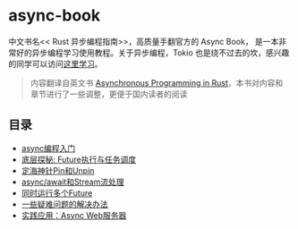 # async-book
中文书名<< Rust 异步编程指南>>，高质量手翻官方的 Async Book， 是一本非常好的异步编程学习使用教程。关于异步编程，Tokio 也是绕不过去的坎，感兴趣的同学可以访问[这里学习](https://github.com/sunface/tokio-course)。

> 内容翻译自英文书 [Asynchronous Programming in Rust](https://rust-lang.github.io/async-book/)，本书对内容和章节进行了一些调整，更便于国内读者的阅读

## 目录
- [async编程入门](async/getting-started.md)
- [底层探秘: Future执行与任务调度](async/future-excuting.md)
- [定海神针Pin和Unpin](async/pin-unpin.md)
- [async/await和Stream流处理](async/async-await.md)
- [同时运行多个Future](async/multi-futures-simultaneous.md)
- [一些疑难问题的解决办法](async/pain-points-and-workarounds.md)
- [实践应用：Async Web服务器](async/web-server.md)
